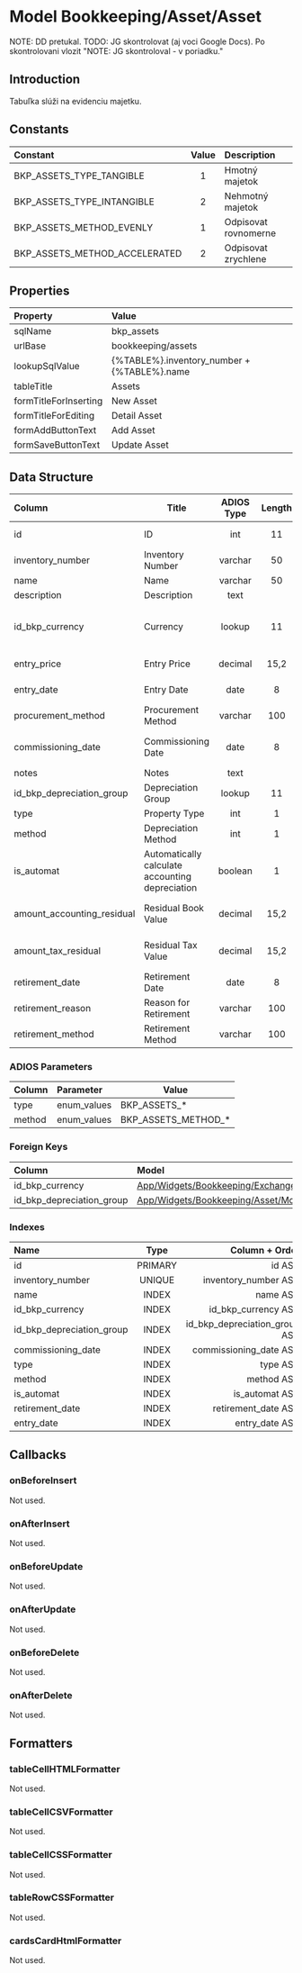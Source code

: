 # Model Bookkeeping/Asset/Asset

NOTE: DD pretukal.
TODO: JG skontrolovat (aj voci Google Docs). Po skontrolovani vlozit "NOTE: JG skontroloval - v poriadku."

## Introduction

Tabuľka slúži na evidenciu majetku. 

## Constants

| Constant                      | Value | Description          |
| :---------------------------- | :---: | :------------------- |
| BKP_ASSETS_TYPE_TANGIBLE      |   1   | Hmotný majetok       |
| BKP_ASSETS_TYPE_INTANGIBLE    |   2   | Nehmotný majetok     |
| BKP_ASSETS_METHOD_EVENLY      |   1   | Odpisovat rovnomerne |
| BKP_ASSETS_METHOD_ACCELERATED |   2   | Odpisovat zrychlene  |

## Properties

| Property              | Value                                       |
| :-------------------- | :------------------------------------------ |
| sqlName               | bkp_assets                                  |
| urlBase               | bookkeeping/assets                              |
| lookupSqlValue        | {%TABLE%}.inventory_number + {%TABLE%}.name |
| tableTitle            | Assets                                      |
| formTitleForInserting | New Asset                                   |
| formTitleForEditing   | Detail Asset                                |
| formAddButtonText     | Add Asset                                   |
| formSaveButtonText    | Update Asset                                |

## Data Structure

| Column                     | Title                                           | ADIOS Type | Length | Required | Notes                                  |
| :------------------------- | ----------------------------------------------- | :--------: | :----: | :------: | :------------------------------------- |
| id                         | ID                                              |    int     |   11   |   TRUE   | Jedinečné ID záznamu                   |
| inventory_number           | Inventory Number                                |  varchar   |   50   |   TRUE   | Inventárne číslo                       |
| name                       | Name                                            |  varchar   |   50   |   TRUE   | Názov                                  |
| description                | Description                                     |    text    |        |  FALSE   | Popis                                  |
| id_bkp_currency            | Currency                                        |   lookup   |   11   |   TRUE   | ID meny v uvedená vstupná cena         |
| entry_price                | Entry Price                                     |  decimal   |  15,2  |   TRUE   | Vstupná cena                           |
| entry_date                 | Entry Date                                      |    date    |   8    |   TRUE   | Dátum obstarania                       |
| procurement_method         | Procurement Method                              |  varchar   |  100   |  FALSE   | Spôsob obstarania                      |
| commissioning_date         | Commissioning Date                              |    date    |   8    |   TRUE   | Dátum zaradenia do užívania            |
| notes                      | Notes                                           |    text    |        |  FALSE   | Poznámky                               |
| id_bkp_depreciation_group  | Depreciation Group                              |   lookup   |   11   |   TRUE   | Odpisová skupina                       |
| type                       | Property Type                                   |    int     |   1    |   TRUE   | Typ majetku                            |
| method                     | Depreciation Method                             |    int     |   1    |   TRUE   | Metóda odpisovania                     |
| is_automat                 | Automatically calculate accounting depreciation |  boolean   |   1    |  FALSE   | Automaticky vypočítavať účtovné odpisy |
| amount_accounting_residual | Residual Book Value                             |  decimal   |  15,2  |  FALSE   | Zostatková účtovná hodnota             |
| amount_tax_residual        | Residual Tax Value                              |  decimal   |  15,2  |  FALSE   | Zostatková daňová hodnota              |
| retirement_date            | Retirement Date                                 |    date    |   8    |  FALSE   | Dátum vyradenia                        |
| retirement_reason          | Reason for Retirement                           |  varchar   |  100   |  FALSE   | Dôvod vyradenia                        |
| retirement_method          | Retirement Method                               |  varchar   |  100   |  FALSE   | Spôsob vyradenia                       |

### ADIOS Parameters

| Column | Parameter   | Value               |
| :----- | :---------- | ------------------- |
| type   | enum_values | BKP_ASSETS_*        |
| method | enum_values | BKP_ASSETS_METHOD_* |

### Foreign Keys

| Column                    | Model                                                                                                              | Relation | OnUpdate | OnDelete |
| :------------------------ | :----------------------------------------------------------------------------------------------------------------- | :------: | :------: | :------: |
| id_bkp_currency           | [App/Widgets/Bookkeeping/ExchangeRate/Models/Currency](../../../Bookkeeping/ExchangeRate/Models/Currency.md)               |   1:N    | Cascade  | Restrict |
| id_bkp_depreciation_group | [App/Widgets/Bookkeeping/Asset/Models/AssetDepreciationGroup](../../../Bookkeeping/Asset/Models/AssetDepreciationGroup.md) |   1:N    | Cascade  | Restrict |

### Indexes

| Name                      |  Type   |                Column + Order |
| :------------------------ | :-----: | ----------------------------: |
| id                        | PRIMARY |                        id ASC |
| inventory_number          | UNIQUE  |          inventory_number ASC |
| name                      |  INDEX  |                      name ASC |
| id_bkp_currency           |  INDEX  |           id_bkp_currency ASC |
| id_bkp_depreciation_group |  INDEX  | id_bkp_depreciation_group ASC |
| commissioning_date        |  INDEX  |        commissioning_date ASC |
| type                      |  INDEX  |                      type ASC |
| method                    |  INDEX  |                    method ASC |
| is_automat                |  INDEX  |                is_automat ASC |
| retirement_date           |  INDEX  |           retirement_date ASC |
| entry_date                |  INDEX  |                entry_date ASC |

## Callbacks

### onBeforeInsert

Not used.

### onAfterInsert

Not used.

### onBeforeUpdate

Not used.

### onAfterUpdate

Not used.

### onBeforeDelete

Not used.

### onAfterDelete

Not used.

## Formatters

### tableCellHTMLFormatter

Not used.

### tableCellCSVFormatter

Not used.

### tableCellCSSFormatter

Not used.

### tableRowCSSFormatter

Not used.

### cardsCardHtmlFormatter

Not used.
